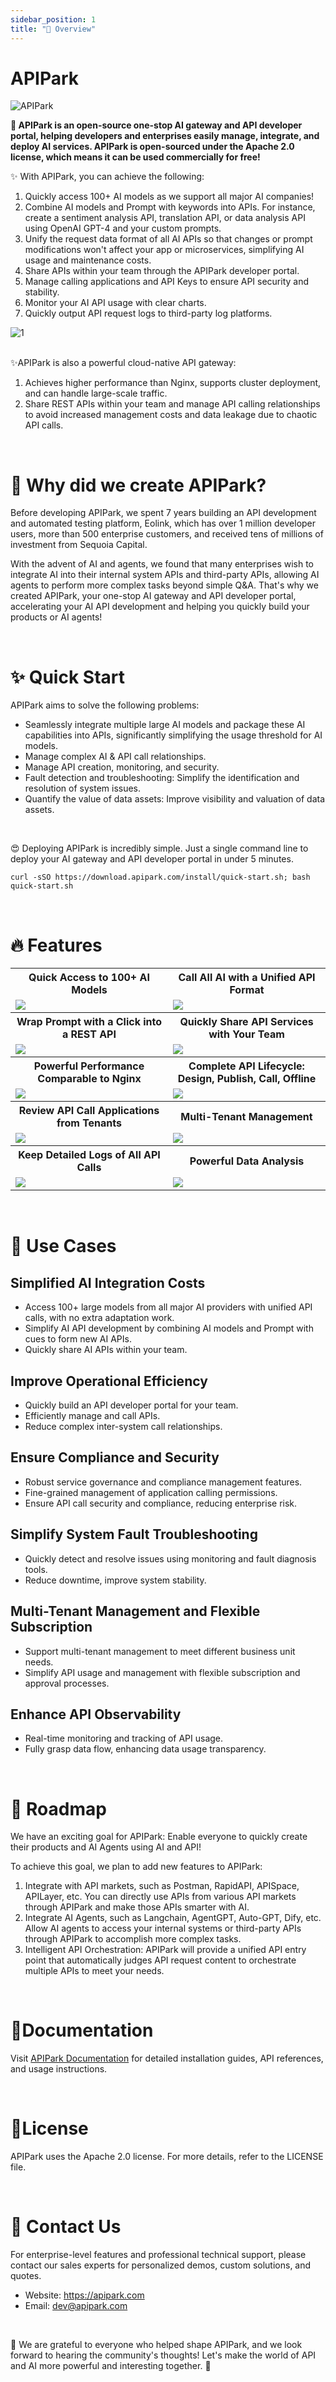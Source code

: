 ```yaml
---
sidebar_position: 1
title: "🦄 Overview"
---
```


# APIPark
![APIPark](images/Banner.png)

**🦄 APIPark is an open-source one-stop AI gateway and API developer portal, helping developers and enterprises easily manage, integrate, and deploy AI services. APIPark is open-sourced under the Apache 2.0 license, which means it can be used commercially for free!**

✨ With APIPark, you can achieve the following:
1. Quickly access 100+ AI models as we support all major AI companies!
2. Combine AI models and Prompt with keywords into APIs. For instance, create a sentiment analysis API, translation API, or data analysis API using OpenAI GPT-4 and your custom prompts.
3. Unify the request data format of all AI APIs so that changes or prompt modifications won't affect your app or microservices, simplifying AI usage and maintenance costs.
4. Share APIs within your team through the APIPark developer portal.
5. Manage calling applications and API Keys to ensure API security and stability.
6. Monitor your AI API usage with clear charts.
7. Quickly output API request logs to third-party log platforms.

![<br/> 1](images/2024-10-26/2f3a9b53d1b32c3f26339d8bbb58640db92f6e670e530ee673fad168537423ca.png)  
<br/>

✨APIPark is also a powerful cloud-native API gateway:
1. Achieves higher performance than Nginx, supports cluster deployment, and can handle large-scale traffic.
2. Share REST APIs within your team and manage API calling relationships to avoid increased management costs and data leakage due to chaotic API calls.

<br/>

# 💌 Why did we create APIPark?
Before developing APIPark, we spent 7 years building an API development and automated testing platform, Eolink, which has over 1 million developer users, more than 500 enterprise customers, and received tens of millions of investment from Sequoia Capital.

With the advent of AI and agents, we found that many enterprises wish to integrate AI into their internal system APIs and third-party APIs, allowing AI agents to perform more complex tasks beyond simple Q&A. That's why we created APIPark, your one-stop AI gateway and API developer portal, accelerating your AI API development and helping you quickly build your products or AI agents!

<br/>

# ✨ Quick Start
APIPark aims to solve the following problems:
- Seamlessly integrate multiple large AI models and package these AI capabilities into APIs, significantly simplifying the usage threshold for AI models.
- Manage complex AI & API call relationships.
- Manage API creation, monitoring, and security.
- Fault detection and troubleshooting: Simplify the identification and resolution of system issues.
- Quantify the value of data assets: Improve visibility and valuation of data assets.

<br/>

😍 Deploying APIPark is incredibly simple. Just a single command line to deploy your AI gateway and API developer portal in under 5 minutes.

```
curl -sSO https://download.apipark.com/install/quick-start.sh; bash quick-start.sh
```

<br/>

# 🔥 Features
<table>
  <tr>
    <th>
      Quick Access to 100+ AI Models
    </th>
    <th>
      Call All AI with a Unified API Format
    </th>

  </tr>

  <tr>
    <td width="50%">
        <img src="https://apipark.com/wp-content/uploads/2024/10/AI-Gateway.png" />
    </td>
    <td width="50%">
        <img src="https://apipark.com/wp-content/uploads/2024/10/Unified-API.png" />
    </td>
  </tr>

  <tr>
    <th>
      Wrap Prompt with a Click into a REST API
    </th>
    <th>
      Quickly Share API Services with Your Team
    </th>

  </tr>

  <tr>
    <td width="50%">
        <img src="https://apipark.com/wp-content/uploads/2024/10/Prompt-template.png" />
    </td>
    <td width="50%">
        <img src="https://apipark.com/wp-content/uploads/2024/10/developer-portal.png" />
    </td>
  </tr>

  <tr>
    <th>
      Powerful Performance Comparable to Nginx
    </th>
    <th>
      Complete API Lifecycle: Design, Publish, Call, Offline
    </th>

  </tr>

  <tr>
    <td width="50%">
        <img src="https://apipark.com/wp-content/uploads/2024/10/hyper-performance.png" />
    </td>
    <td width="50%">
        <img src="https://apipark.com/wp-content/uploads/2024/08/Life-Cycle.png" />
    </td>
  </tr>
  
  <tr>
    <th>
      Review API Call Applications from Tenants
    </th>
    <th>
      Multi-Tenant Management
    </th>
  </tr>

  <tr>
    <td width="50%">
            <img src="https://apipark.com/wp-content/uploads/2024/08/Application.png" />
    </td>
    <td width="50%">
        <img src="https://apipark.com/wp-content/uploads/2024/08/Multi-tenant.png" />
    </td>
  </tr>

  <tr>
    <th>
      Keep Detailed Logs of All API Calls
    </th>
    <th>
      Powerful Data Analysis
    </th>
  </tr>

  <tr>
    <td width="50%">
        <img src="https://apipark.com/wp-content/uploads/2024/08/Chart-1.png" />
    </td>
    <td width="50%">
            <img src="https://apipark.com/wp-content/uploads/2024/08/Chart.png" />
    </td>
  </tr>
  
</table>

<br/>

# 🚀 Use Cases
## Simplified AI Integration Costs
  - Access 100+ large models from all major AI providers with unified API calls, with no extra adaptation work.
  - Simplify AI API development by combining AI models and Prompt with cues to form new AI APIs.
  - Quickly share AI APIs within your team.

## Improve Operational Efficiency
  - Quickly build an API developer portal for your team.
  - Efficiently manage and call APIs.
  - Reduce complex inter-system call relationships.

## Ensure Compliance and Security
  - Robust service governance and compliance management features.
  - Fine-grained management of application calling permissions.
  - Ensure API call security and compliance, reducing enterprise risk.

## Simplify System Fault Troubleshooting
  - Quickly detect and resolve issues using monitoring and fault diagnosis tools.
  - Reduce downtime, improve system stability.

## Multi-Tenant Management and Flexible Subscription
  - Support multi-tenant management to meet different business unit needs.
  - Simplify API usage and management with flexible subscription and approval processes.

## Enhance API Observability
  - Real-time monitoring and tracking of API usage.
  - Fully grasp data flow, enhancing data usage transparency.

<br/>

# 🚩 Roadmap
We have an exciting goal for APIPark: Enable everyone to quickly create their products and AI Agents using AI and API!

To achieve this goal, we plan to add new features to APIPark:
1. Integrate with API markets, such as Postman, RapidAPI, APISpace, APILayer, etc. You can directly use APIs from various API markets through APIPark and make those APIs smarter with AI.
2. Integrate AI Agents, such as Langchain, AgentGPT, Auto-GPT, Dify, etc. Allow AI agents to access your internal systems or third-party APIs through APIPark to accomplish more complex tasks.
3. Intelligent API Orchestration: APIPark will provide a unified API entry point that automatically judges API request content to orchestrate multiple APIs to meet your needs.

<br/>

# 📕Documentation
Visit [APIPark Documentation](https://docs.apipark.com/docs/install) for detailed installation guides, API references, and usage instructions.

<br/>

# 🧾License
APIPark uses the Apache 2.0 license. For more details, refer to the LICENSE file.

<br/>

# 💌 Contact Us
For enterprise-level features and professional technical support, please contact our sales experts for personalized demos, custom solutions, and quotes.

- Website: https://apipark.com
- Email: dev@apipark.com

<br/>

🙏 We are grateful to everyone who helped shape APIPark, and we look forward to hearing the community's thoughts! Let's make the world of API and AI more powerful and interesting together. 🎉